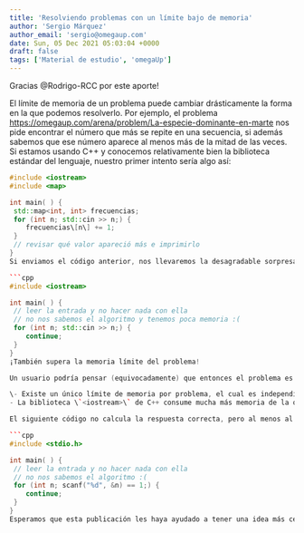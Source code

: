 ```yaml
---
title: 'Resolviendo problemas con un límite bajo de memoria'
author: 'Sergio Márquez'
author_email: 'sergio@omegaup.com'
date: Sun, 05 Dec 2021 05:03:04 +0000
draft: false
tags: ['Material de estudio', 'omegaUp']
---
```


Gracias @Rodrigo-RCC por este aporte!

El límite de memoria de un problema puede cambiar drásticamente la forma en la que podemos resolverlo. Por ejemplo, el problema https://omegaup.com/arena/problem/La-especie-dominante-en-marte nos pide encontrar el número que más se repite en una secuencia, si además sabemos que ese número aparece al menos más de la mitad de las veces. Si estamos usando C++ y conocemos relativamente bien la biblioteca estándar del lenguaje, nuestro primer intento sería algo así:

```cpp
#include <iostream>
#include <map>

int main( ) {
 std::map<int, int> frecuencias;
 for (int n; std::cin >> n;) {
    frecuencias\[n\] += 1;
 }
 // revisar qué valor apareció más e imprimirlo
}
Si enviamos el código anterior, nos llevaremos la desagradable sorpresa de obtener \`MLE\` (memoria límite excedida). Aunque esta publicación no tiene por objetivo explicar cómo se resuelve el problema, sí podemos mencionar que lo adecuado es un \*algoritmo de streaming\* que surgió en el área de lo que ahora se conoce como \*Big Data\*. Entonces, el límite bajo de memoria es un intento de obligar al usuario a deducir dicho algoritmo, el cual usa únicamente tres variables enteras. Desafortunadamente, incluso el siguiente código...

```cpp
#include <iostream>

int main( ) {
 // leer la entrada y no hacer nada con ella
 // no nos sabemos el algoritmo y tenemos poca memoria :(
 for (int n; std::cin >> n;) {
    continue;
 }
}
¡También supera la memoria límite del problema!

Un usuario podría pensar (equivocadamente) que entonces el problema es imposible de resolver. Para evitar esta confusión, los usuarios de la plataforma deben tomar en cuenta lo siguiente:

\- Existe un único límite de memoria por problema, el cual es independiente del lenguaje de programación usado. En el problema descrito previamente, el autor no quiso aumentar artificialmente el límite de memoria sólo para aceptar envíos en todos los lenguajes, porque eso implicaría que alguien que use un lenguaje eficiente podría idear un algoritmo que no era el que el autor quería permitir. Entonces, es verdad que algunos problemas no se pueden resolver en ciertos lenguajes de programación, pero el autor debería garantizar que el problema se puede resolver de forma razonable en por lo menos un lenguaje de programación (de preferencia C y C++).
- La biblioteca \`<iostream>\` de C++ consume mucha más memoria de la que uno podría imaginar inicialmente. Esto se puede verificar resolviendo un problema de "Hola Mundo" usando \`<iostream>\` y luego comparándolo con uno que sólo usa \`<stdio.h>\`. Peor aún, basta incluir \`<iostream>\` para que el consumo de memoria del programa aumente, ya que la inclusión de ese archivo al menos provoca que los objetos globales \`std::cin\` y \`std::cout\` se inicialicen.

El siguiente código no calcula la respuesta correcta, pero al menos al menos no superará el límite de memoria :)

```cpp
#include <stdio.h>

int main( ) {
 // leer la entrada y no hacer nada con ella
 // no nos sabemos el algoritmo :(
 for (int n; scanf("%d", &n) == 1;) {
    continue;
 }
}
Esperamos que esta publicación les haya ayudado a tener una idea más cercana de cómo atacar cierto tipo de problemas inusuales y los invitamos a resolver el problema mencionado en el juez en línea.


```


```


```
